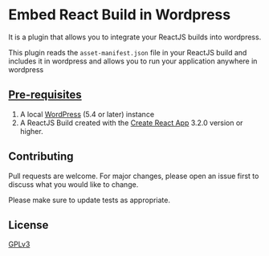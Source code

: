 # Embed React Build in Wordpress

It is a plugin that allows you to integrate your ReactJS builds into wordpress.

This plugin reads the `asset-manifest.json` file in your ReactJS build and includes it in wordpress and allows you to run your application anywhere in wordpress

## [Pre-requisites](#pre-requisites)

1. A local [WordPress](https://wordpress.org/support/article/how-to-install-wordpress/) (5.4 or later) instance
2. A ReactJS Build created with the [Create React App](https://create-react-app.dev/) 3.2.0 version or higher.

## Contributing
Pull requests are welcome. For major changes, please open an issue first to discuss what you would like to change.

Please make sure to update tests as appropriate.

## License
[GPLv3](https://www.gnu.org/licenses/gpl-3.0.html)
